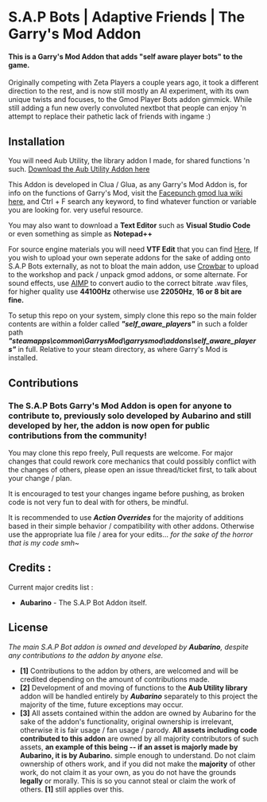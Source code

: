 # S.A.P Bots | Adaptive Friends | The Garry's Mod Addon

#### This is a Garry's Mod Addon that adds "self aware player bots" to the game.
Originally competing with Zeta Players a couple years ago, it took a different direction to the rest,
and is now still mostly an AI experiment, with its own unique twists and focuses, to the Gmod Player Bots addon gimmick. While still adding a fun new overly convoluted nextbot that people can enjoy 'n attempt to replace their pathetic lack of friends with ingame :)

## Installation

You will need Aub Utility, the library addon I made, for shared functions 'n such. [Download the Aub Utility Addon here](https://steamcommunity.com/workshop/filedetails/?id=3327830058)

This Addon is developed in Clua / Glua, as any Garry's Mod Addon is,
for info on the functions of Garry's Mod, visit the [Facepunch gmod lua wiki here](https://wiki.facepunch.com/gmod), and Ctrl + F search any keyword, to find whatever function or variable you are looking for.
very useful resource.

You may also want to download a **Text Editor** such as **Visual Studio Code** or even something as simple as **Notepad++**

For source engine materials you will need **VTF Edit** that you can find [Here](https://developer.valvesoftware.com/wiki/VTFEdit), If you wish to upload your own seperate addons for the sake of adding onto S.A.P Bots externally, as not to bloat the main addon, use [Crowbar](https://developer.valvesoftware.com/wiki/Crowbar) to upload to the workshop and pack / unpack gmod addons, or some alternate.
For sound effects, use [AIMP](https://www.aimp.ru/?do=download) to convert audio to the correct bitrate .wav files, for higher quality use **44100Hz** otherwise use **22050Hz**, **16 or 8 bit are fine.**

To setup this repo on your system, simply clone this repo so the main folder contents are within a folder called ***"self_aware_players"*** in such a folder path 
***"steamapps\common\GarrysMod\garrysmod\addons\self_aware_players"*** in full.
Relative to your steam directory, as where Garry's Mod is installed.

## Contributions
### The S.A.P Bots Garry's Mod Addon is open for anyone to contribute to, previously solo developed by Aubarino and still developed by her, the addon is now open for public contributions from the community!

You may clone this repo freely, Pull requests are welcome. For major changes that could rework core mechanics that could possibly conflict with the changes of others, please open an issue thread/ticket first, to talk about your change / plan.

It is encouraged to test your changes ingame before pushing,
as broken code is not very fun to deal with for others, be mindful.

It is recommended to use ***Action Overrides*** for the majority of additions based in their simple behavior / compatibility with other addons. Otherwise use the appropriate lua file / area for your edits... *for the sake of the horror that is my code smh*~

## Credits :
Current major credits list :
- **Aubarino** - The S.A.P Bot Addon itself.

## License
*The main S.A.P Bot addon is owned and developed by ___Aubarino___, despite any contributions to the addon by anyone else.*
- **[1]** Contributions to the addon by others, are welcomed and will be credited depending on the amount of contributions made.
- **[2]** Development of and moving of functions to the **Aub Utility library** addon will be handled entirely by ___Aubarino___ separately to this project the majority of the time, future exceptions may occur.
- **[3]** All assets contained within the addon are owned by Aubarino for the sake of the addon's functionality, original ownership is irrelevant, otherwise it is fair usage / fan usage / parody. **All assets including code contributed to this addon** are owned by all majority contributors of such assets, **an example of this being -- if an asset is majorly made by Aubarino, it is by Aubarino.** simple enough to understand. Do not claim ownership of others work, and if you did not make the **majority** of other work, do not claim it as your own, as you do not have the grounds **legally** or morally. This is so you cannot steal or claim the work of others. **[1]** still applies over this.